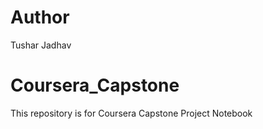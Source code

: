 # Author
Tushar Jadhav

# Coursera_Capstone
This repository is for Coursera Capstone Project Notebook
